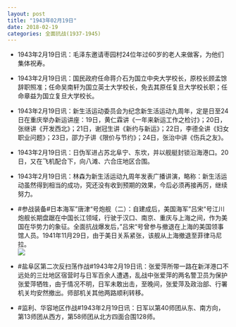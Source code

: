 ```yaml
---
layout: post
title: "1943年02月19日"
date: 2018-02-19
categories: 全面抗战(1937-1945)
---
```


<meta name="referrer" content="no-referrer" />

- 1943年2月19日讯：毛泽东邀请枣园村24位年过60岁的老人来做客，为他们集体祝寿。 

- 1943年2月19日讯：国民政府任命蒋介石为国立中央大学校长，原校长顾孟馀辞职照准；任命吴南轩为国立英士大学校长，免去其原任复旦大学校长职；任命章益为国立复旦大学校长。 

- 1943年2月19日讯：新生活运动委员会为纪念新生活运动九周年，定是日至24日在重庆举办新运讲座：19日，黄仁霖讲《一年来新运工作之检讨》；20日，张继讲《开发西北》；21日，谢冠生讲《新约与新运》；22日，李德全讲《妇女职业问题》；23日，邵力子讲《限价与节约》；24日，张治中讲《伤兵之友》。 

- 1943年2月19日讯：日伪军进占苏北阜宁、东坎，并以舰艇封锁沿海港口。20日，又在飞机配合下，向八滩、六合庄地区合围。 

- 1943年2月19日讯：林森为新生活运动九周年发表广播讲演，略称：新生活运动虽然得到相当的成功，究还没有收到预期的效果，今后必须再接再厉，继续努力。 

- #参战装备#日本海军”唐津“号炮舰（二）：自建成后，美国海军”吕宋“号江川炮舰长期盘踞在中国长江领域，行驶于汉口、南京、重庆与上海之间，作为美国在华势力的象征。全面抗战爆发后，”吕宋“号曾参与撤退在上海的美国领事馆人员。1941年11月29日，由于美日关系紧张，该舰从上海撤退至菲律马尼拉。 <br/><img src="https://wx3.sinaimg.cn/large/aca367d8ly1foliy5jhi2j20fp0m2gqb.jpg" />

- #盐阜区第二次反扫荡作战#1943年2月19日讯：张爱萍所带一路在新洋港口不远处的三灶地区宿营时与日军百余人遭遇，乱战中张爱萍的两名警卫员为保护张爱萍牺牲，由于情况不明，日军未敢出击，至晚间，张爱萍及政治部、行署机关均安然撤出。师部机关其他两路顺利转移。 

- #监利、华容地区作战#1943年2月19日讯：日军以第40师团从东、南方向，第13师团从西方，第58师团从北方四面合围128师。 

